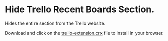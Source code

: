 # Hide Trello Recent Boards Section.

Hides the entire section from the Trello website.

Download and click on the [trello-extension.crx](https://github.com/abhishekbalam/trello-hide-recent-boards/raw/master/build/trello-extension.crx) file to install in your browser.